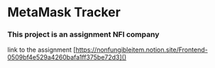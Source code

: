 # MetaMask Tracker

### This project is an assignment NFI company

link to the assignment [https://nonfungibleitem.notion.site/Frontend-0509bf4e529a4260bafa1ff375be72d3]()
